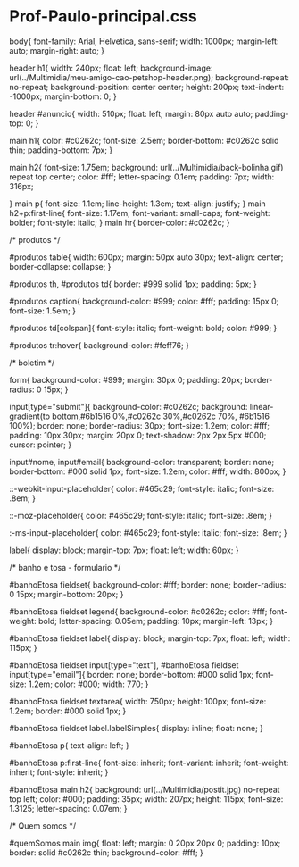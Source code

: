 # Prof-Paulo-principal.css

body{
    font-family: Arial, Helvetica, sans-serif;
    width: 1000px;
    margin-left: auto;
    margin-right: auto;
}

header h1{
    width: 240px;
    float: left;
    background-image: url(../Multimidia/meu-amigo-cao-petshop-header.png);
    background-repeat: no-repeat;
    background-position: center center;
    height: 200px;
    text-indent: -1000px;
    margin-bottom: 0;
}

header #anuncio{
    width: 510px;
    float: left;
    margin: 80px auto auto;
    padding-top: 0;
}

main h1{
    color: #c0262c;
    font-size: 2.5em;
    border-bottom: #c0262c solid thin;
    padding-bottom: 7px;
}

main h2{
    font-size: 1.75em;
    background: url(../Multimidia/back-bolinha.gif) repeat top center;
    color: #fff;
    letter-spacing: 0.1em;
    padding: 7px;
    width: 316px;

}
main p{
    font-size: 1.1em;
    line-height: 1.3em;
    text-align: justify;
}
main h2+p:first-line{
    font-size: 1.17em;
    font-variant: small-caps;
    font-weight: bolder;
    font-style: italic;
}
main hr{
    border-color: #c0262c;
}

/* produtos */

#produtos table{
    width: 600px;
    margin: 50px auto 30px;
    text-align: center;
    border-collapse: collapse;
}

#produtos th, #produtos td{
    border: #999 solid 1px;
    padding: 5px;
}

#produtos caption{
    background-color: #999;
    color: #fff;
    padding: 15px 0;
    font-size: 1.5em;
}

#produtos td[colspan]{
    font-style: italic;
    font-weight: bold;
    color: #999;
}

#produtos tr:hover{
    background-color: #feff76;
}

/* boletim */

form{
    background-color: #999;
    margin: 30px 0;
    padding: 20px;
    border-radius: 0 15px;
}

input[type="submit"]{
    background-color: #c0262c;
    background: linear-gradient(to bottom,#6b1516 0%,#c0262c 30%,#c0262c 70%, #6b1516 100%);
    border: none;
    border-radius: 30px;
    font-size: 1.2em;
    color: #fff;
    padding: 10px 30px;
    margin: 20px 0;
    text-shadow: 2px 2px 5px #000;
    cursor: pointer;
}

input#nome, input#email{
    background-color: transparent;
    border: none;
    border-bottom: #000 solid 1px;
    font-size: 1.2em;
    color: #fff;
    width: 800px;
}

::-webkit-input-placeholder{
    color: #465c29;
    font-style: italic;
    font-size: .8em;
}

::-moz-placeholder{
    color: #465c29;
    font-style: italic;
    font-size: .8em;
}

:-ms-input-placeholder{
    color: #465c29;
    font-style: italic;
    font-size: .8em;
}

label{
    display: block;
    margin-top: 7px;
    float: left;
    width: 60px;
}

/* banho e tosa - formulario */

#banhoEtosa fieldset{
    background-color: #fff;
    border: none;
    border-radius: 0 15px;
    margin-bottom: 20px;
}

#banhoEtosa fieldset legend{
    background-color: #c0262c;
    color: #fff;
    font-weight: bold;
    letter-spacing: 0.05em;
    padding: 10px;
    margin-left: 13px;
}

#banhoEtosa fieldset label{
    display: block;
    margin-top: 7px;
    float: left;
    width: 115px;
}

#banhoEtosa fieldset input[type="text"],
#banhoEtosa fieldset input[type="email"]{
    border: none;
    border-bottom: #000 solid 1px;
    font-size: 1.2em;
    color: #000;
    width: 770;
}

#banhoEtosa fieldset textarea{
    width: 750px;
    height: 100px;
    font-size: 1.2em;
    border: #000 solid 1px;
}

#banhoEtosa fieldset label.labelSimples{
    display: inline;
    float: none;
}

#banhoEtosa p{
    text-align: left;
}

#banhoEtosa p:first-line{
    font-size: inherit;
    font-variant: inherit;
    font-weight: inherit;
    font-style: inherit;
}

#banhoEtosa main h2{
    background: url(../Multimidia/postit.jpg)
    no-repeat top left;
    color: #000;
    padding: 35px;
    width: 207px;
    height: 115px;
    font-size: 1.3125;
    letter-spacing: 0.07em;
}

/* Quem somos */

#quemSomos main img{
    float: left;
    margin: 0 20px 20px 0;
    padding: 10px;
    border: solid #c0262c thin;
    background-color: #fff;
}
